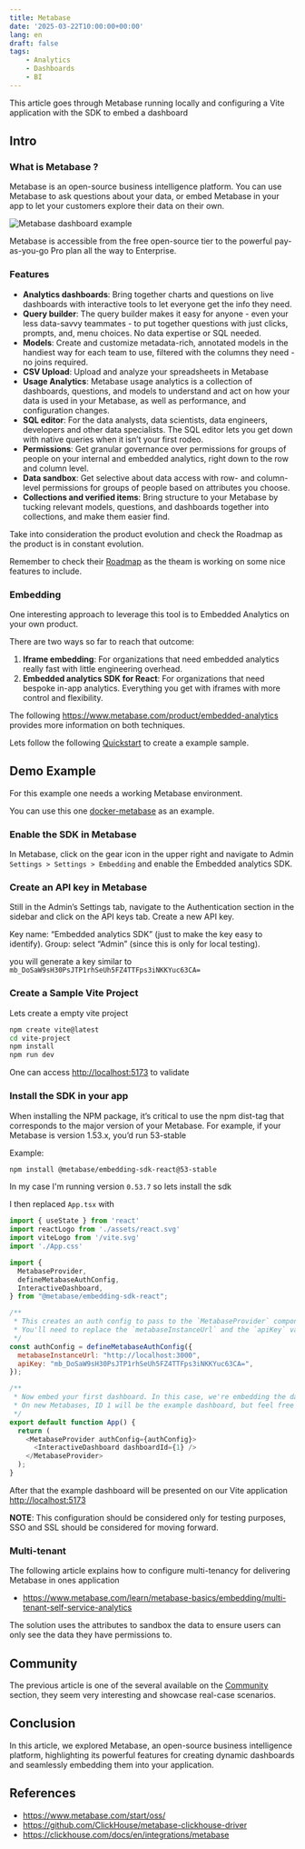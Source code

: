 ```yaml
---
title: Metabase
date: '2025-03-22T10:00:00+00:00'
lang: en
draft: false
tags:
    - Analytics
    - Dashboards
    - BI
---
```


This article goes through Metabase running locally and configuring a Vite application with the SDK to embed a dashboard

## Intro ##

### What is Metabase ? ###

Metabase is an open-source business intelligence platform. You can use Metabase to ask questions about your data, or embed Metabase in your app to let your customers explore their data on their own.

![Metabase dashboard example](/images/metabase01.png)

Metabase is accessible from the free open-source tier to the powerful pay-as-you-go Pro plan all the way to Enterprise.

### Features ###

* **Analytics dashboards**: Bring together charts and questions on live dashboards with interactive tools to let everyone get the info they need.
* **Query builder**: The query builder makes it easy for anyone - even your less data-savvy teammates - to put together questions with just clicks, prompts, and, menu choices. No data expertise or SQL needed.
* **Models**: Create and customize metadata-rich, annotated models in the handiest way for each team to use, filtered with the columns they need - no joins required.
* **CSV Upload**: Upload and analyze your spreadsheets in Metabase
* **Usage Analytics**: Metabase usage analytics is a collection of dashboards, questions, and models to understand and act on how your data is used in your Metabase, as well as performance, and configuration changes.
* **SQL editor**: For the data analysts, data scientists, data engineers, developers and other data specialists. The SQL editor lets you get down with native queries when it isn’t your first rodeo.
* **Permissions**: Get granular governance over permissions for groups of people on your internal and embedded analytics, right down to the row and column level.
* **Data sandbox**: Get selective about data access with row- and column-level permissions for groups of people based on attributes you choose.
* **Collections and verified items**: Bring structure to your Metabase by tucking relevant models, questions, and dashboards together into collections, and make them easier find.

Take into consideration the product evolution and check the Roadmap as the product is in constant evolution.

Remember to check their [Roadmap](https://www.metabase.com/roadmap) as the theam is working on some nice features to include.


### Embedding ###

One interesting approach to leverage this tool is to Embedded Analytics on your own product.

There are two ways so far to reach that outcome:

1. **Iframe embedding**: For organizations that need embedded analytics really fast with little engineering overhead.
2. **Embedded analytics SDK for React**: For organizations that need bespoke in-app analytics. Everything you get with iframes with more control and flexibility.

The following <https://www.metabase.com/product/embedded-analytics> provides more information on both techniques.

Lets follow the following [Quickstart](https://www.metabase.com/docs/latest/embedding/sdk/quickstart-with-sample-app) to create a example sample.

## Demo Example ##

For this example one needs a working Metabase environment.

You can use this one [docker-metabase](https://github.com/rramos/dockers/tree/master/docker-metabase) as an example.

### Enable the SDK in Metabase ###

In Metabase, click on the gear icon in the upper right and navigate to Admin `Settings > Settings > Embedding` and enable the Embedded analytics SDK.

### Create an API key in Metabase ###

Still in the Admin’s Settings tab, navigate to the Authentication section in the sidebar and click on the API keys tab. Create a new API key.

Key name: “Embedded analytics SDK” (just to make the key easy to identify).
Group: select “Admin” (since this is only for local testing).

you will generate a key similar to `mb_DoSaW9sH30PsJTP1rhSeUh5FZ4TTFps3iNKKYuc63CA=`

### Create a Sample Vite Project ###

Lets create a empty vite project

```sh
npm create vite@latest
cd vite-project
npm install
npm run dev
```

One can access <http://localhost:5173> to validate

### Install the SDK in your app ###

When installing the NPM package, it’s critical to use the npm dist-tag that corresponds to the major version of your Metabase. For example, if your Metabase is version 1.53.x, you’d run 53-stable

Example:

```sh
npm install @metabase/embedding-sdk-react@53-stable
```

In my case I'm running version `0.53.7` so lets install the sdk

I then replaced `App.tsx` with

```js
import { useState } from 'react'
import reactLogo from './assets/react.svg'
import viteLogo from '/vite.svg'
import './App.css'

import {
  MetabaseProvider,
  defineMetabaseAuthConfig,
  InteractiveDashboard,
} from "@metabase/embedding-sdk-react";

/**
 * This creates an auth config to pass to the `MetabaseProvider` component.
 * You'll need to replace the `metabaseInstanceUrl` and the `apiKey` values.
 */
const authConfig = defineMetabaseAuthConfig({
  metabaseInstanceUrl: "http://localhost:3000",
  apiKey: "mb_DoSaW9sH30PsJTP1rhSeUh5FZ4TTFps3iNKKYuc63CA=",
});

/**
 * Now embed your first dashboard. In this case, we're embedding the dashboard with ID 1.
 * On new Metabases, ID 1 will be the example dashboard, but feel free to use a different dashboard ID.
 */
export default function App() {
  return (
    <MetabaseProvider authConfig={authConfig}>
      <InteractiveDashboard dashboardId={1} />
    </MetabaseProvider>
  );
}
```

After that the example dashboard will be presented on our Vite application <http://localhost:5173>

**NOTE**: This configuration should be considered only for testing purposes, SSO and SSL should be considered for moving forward.

### Multi-tenant ###

The following article explains how to configure multi-tenancy for delivering Metabase in ones application

* <https://www.metabase.com/learn/metabase-basics/embedding/multi-tenant-self-service-analytics>

The solution uses the attributes to sandbox the data to ensure users can only see the data they have permissions to.

## Community ##

The previous article is one of the several available on the [Community](https://www.metabase.com/community) section, they seem very interesting and showcase real-case scenarios.

## Conclusion ##

In this article, we explored Metabase, an open-source business intelligence platform, highlighting its powerful features for creating dynamic dashboards and seamlessly embedding them into your application.

## References ##

* <https://www.metabase.com/start/oss/>
* <https://github.com/ClickHouse/metabase-clickhouse-driver>
* <https://clickhouse.com/docs/en/integrations/metabase>
